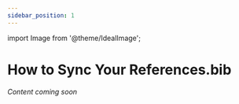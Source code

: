 ```yaml
---
sidebar_position: 1
---
```


import Image from '@theme/IdealImage';

# How to Sync Your References.bib

_Content coming soon_